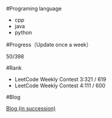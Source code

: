 #Programing language

 - cpp
 - java
 - python

#Progress（Update once a week）

50/398

#Rank

 - LeetCode Weekly Contest 3:321 / 619
 - LeetCode Weekly Contest 4:111 / 600

#Blog

[Blog (in succession)](http://blog.csdn.net/Andy_Shan/article/category/6391665)
